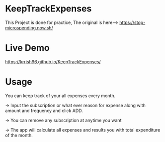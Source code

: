 # KeepTrackExpenses
This Project is done for practice, The original is here-->  https://stop-microspending.now.sh/

# Live Demo
https://krrish96.github.io/KeepTrackExpenses/

# Usage
You can keep track of your all expenses every month.

-> Input the subscription or what ever reason for expense along with amount and frequency and click ADD.

-> You can remove any subscription at anytime you want

-> The app will calculate all expenses and results you with total expenditure of the month.
